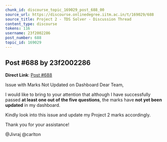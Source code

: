 ```yaml
---
chunk_id: discourse_topic_169029_post_688_00
source_url: https://discourse.onlinedegree.iitm.ac.in/t/169029/688
source_title: Project 2 - TDS Solver - Discussion Thread
content_type: discourse
tokens: 116
username: 23f2002286
post_number: 688
topic_id: 169029
---
```


## Post #688 by 23f2002286

**Direct Link**: [Post #688](https://discourse.onlinedegree.iitm.ac.in/t/169029/688)

Issue with Marks Not Updated on Dashboard
Dear Team,

I would like to bring to your attention that although I have successfully passed **at least one out of the five questions**, the marks have **not yet been updated** in my dashboard.

Kindly look into this issue and update my Project 2 marks accordingly.

Thank you for your assistance!

@Jivraj @carlton
